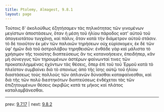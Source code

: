 ```yaml
---
title: Ptolemy, Almagest, 9.8.1
layout: page
---
```


Τούτοις δ' ἀκολούθως ἐζητήσαμεν τὰς πηλικότητας τῶν γινομένων μεγίστων ἀποστάσεων, ὅταν ἡ μέση τοῦ ἡλίου πάροδος κατ' αὐτοῦ τοῦ ἀπογειοτάτου τυγχάνῃ, καὶ πάλιν, ὅταν κατὰ τὴν διάμετρον αὐτοῦ στάσιν. τὸ δὲ τοιοῦτον ἐκ μὲν τῶν παλαιῶν τηρήσεων οὐχ εὑρίσκομεν, ἐκ δὲ τῶν ὑφ' ἡμῶν διὰ τοῦ ἀστρολάβου τηρηθεισῶν: ἐνθάδε γὰρ καὶ μάλιστα τὸ χρήσιμον τῆς τοιαύτης διοπτεύσεως ἄν τις κατανοήσειεν, ἐπειδήπερ, κἂν μὴ σύνεγγυς τῶν τηρουμένων ἀστέρων φαίνωνταί τινες τῶν προκατειλημμένας ἐχόντων τὰς θέσεις, ὅπερ ἐπὶ τοῦ τοῦ Ἑρμοῦ κατὰ τὸ πλεῖστον συμβαίνει διὰ τὸ σπανίως ἀπὸ τῆς ἴσης αὐτῷ τοῦ ἡλίου διαστάσεως τοὺς πολλοὺς τῶν ἀπλανῶν δύνασθαι καταφαίνεσθαι, καὶ διὰ τῆς τῶν πολὺ διεστηκότων διοπτεύσεως ἐνδέχεται τὰς τῶν ἐπιζητουμένων θέσεις ἀκριβῶς κατά τε μῆκος καὶ πλάτος καταλαμβάνεσθαι. 

---

prev: [9.7.17](../9.7.17/) | next: [9.8.2](../9.8.2/)

